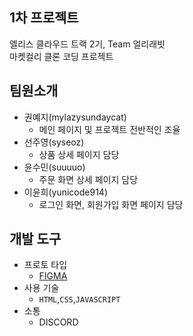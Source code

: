 ## 1차 프로젝트<br>
엘리스 클라우드 트랙 2기, Team 얼리래빗<br>
마켓컬리 클론 코딩 프로젝트 <br>

## 팀원소개
* 권예지(mylazysundaycat) <br>
    * 메인 페이지 및 프로젝트 전반적인 조율 <br>
* 선주영(syseoz) <br>
  * 상품 상세 페이지 담당 <br>
* 윤수민(suuuuo) <br>
  * 주문 화면 상세 페이지 담당<br>
* 이윤희(yunicode914) <br>
  * 로그인 화면, 회원가입 화면 페이지 담당<br>

## 개발 도구
* 프로토 타입 <br>
  * [FIGMA](https://www.figma.com/file/p7r9bp7xWMGV0XKzsV89Li/%EC%97%98%EB%A6%AC%EC%8A%A4-%ED%8A%B8%EB%9E%99-2%EA%B8%B0---Team-%EC%96%BC%EB%A6%AC%EB%9E%98%EB%B9%97?type=design&node-id=0%3A1&mode=design&t=8uIAamxvSoDecCYB-1)
* 사용 기술<br>
  * `HTML`,`CSS`,`JAVASCRIPT`<br>
* 소통 <br>
  * DISCORD <br>
  <br>
